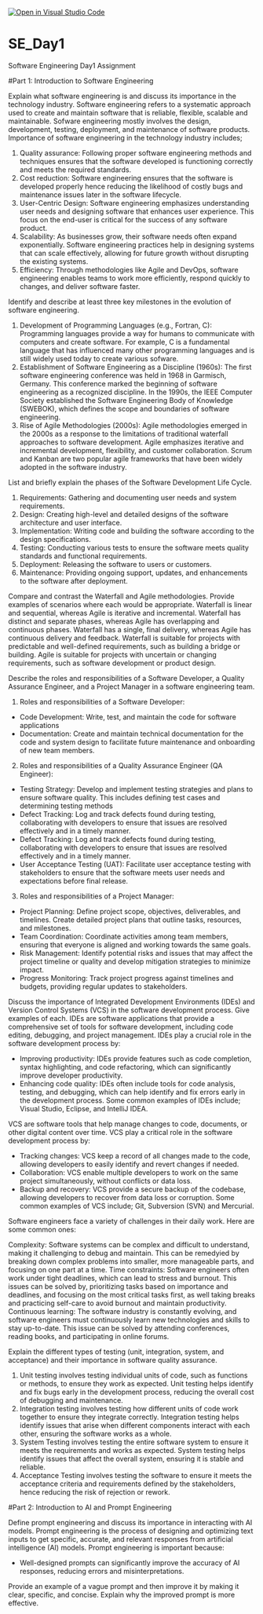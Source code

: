 [![Open in Visual Studio Code](https://classroom.github.com/assets/open-in-vscode-2e0aaae1b6195c2367325f4f02e2d04e9abb55f0b24a779b69b11b9e10269abc.svg)](https://classroom.github.com/online_ide?assignment_repo_id=18383607&assignment_repo_type=AssignmentRepo)
# SE_Day1
Software Engineering Day1 Assignment

#Part 1: Introduction to Software Engineering

Explain what software engineering is and discuss its importance in the technology industry.
Software engineering refers to a systematic approach used to create and maintain software that is reliable, flexible, scalable and maintainable. Sofware engineering mostly involves the design, development, testing, deployment, and maintenance of software products.
Importance of software engineering in the technology industry includes;
1. Quality assurance: Following proper software engineering methods and techniques ensures that the software developed is functioning correctly and meets the required standards.
2. Cost reduction: Software engineering ensures that the software is developed properly hence reducing the likelihood of costly bugs and maintenance issues later in the software lifecycle.
3. User-Centric Design: Software engineering emphasizes understanding user needs and designing software that enhances user experience. This focus on the end-user is critical for the success of any software product.
4. Scalability: As businesses grow, their software needs often expand exponentially. Software engineering practices help in designing systems that can scale effectively, allowing for future growth without disrupting the existing systems.
5. Efficiency: Through methodologies like Agile and DevOps, software engineering enables teams to work more efficiently, respond quickly to changes, and deliver software faster. 



Identify and describe at least three key milestones in the evolution of software engineering.
1. Development of Programming Languages (e.g., Fortran, C): Programming languages provide a way for humans to communicate with computers and create software. For example, C is a fundamental language that has influenced many other programming languages and is still widely used today to create various sofware.
2. Establishment of Software Engineering as a Discipline (1960s): The first software engineering conference was held in 1968 in Garmisch, Germany. This conference marked the beginning of software engineering as a recognized discipline. In the 1990s, the IEEE Computer Society established the Software Engineering Body of Knowledge (SWEBOK), which defines the scope and boundaries of software engineering.
3. Rise of Agile Methodologies (2000s): Agile methodologies emerged in the 2000s as a response to the limitations of traditional waterfall approaches to software development. Agile emphasizes iterative and incremental development, flexibility, and customer collaboration. Scrum and Kanban are two popular agile frameworks that have been widely adopted in the software industry.

List and briefly explain the phases of the Software Development Life Cycle.
1. Requirements: Gathering and documenting user needs and system requirements.
2. Design: Creating high-level and detailed designs of the software architecture and user interface.
3. Implementation: Writing code and building the software according to the design specifications.
4. Testing: Conducting various tests to ensure the software meets quality standards and functional requirements.
5. Deployment: Releasing the software to users or customers.
6. Maintenance: Providing ongoing support, updates, and enhancements to the software after deployment.


Compare and contrast the Waterfall and Agile methodologies. Provide examples of scenarios where each would be appropriate.
Waterfall is linear and sequential, whereas Agile is iterative and incremental.
Waterfall has distinct and separate phases, whereas Agile has overlapping and continuous phases.
Waterfall has a single, final delivery, whereas Agile has continuous delivery and feedback.
Waterfall is suitable for projects with predictable and well-defined requirements, such as building a bridge or building.
Agile is suitable for projects with uncertain or changing requirements, such as software development or product design.

Describe the roles and responsibilities of a Software Developer, a Quality Assurance Engineer, and a Project Manager in a software engineering team.
1. Roles and responsibilities of a Software Developer:
- Code Development: Write, test, and maintain the code for software applications
- Documentation: Create and maintain technical documentation for the code and system design to facilitate future maintenance and onboarding of new team members.

2. Roles and responsibilities of a Quality Assurance Engineer (QA Engineer):
- Testing Strategy: Develop and implement testing strategies and plans to ensure software quality. This includes defining test cases and determining testing methods
- Defect Tracking: Log and track defects found during testing, collaborating with developers to ensure that issues are resolved effectively and in a timely manner.
- Defect Tracking: Log and track defects found during testing, collaborating with developers to ensure that issues are resolved effectively and in a timely manner.
- User Acceptance Testing (UAT): Facilitate user acceptance testing with stakeholders to ensure that the software meets user needs and expectations before final release.

3. Roles and responsibilities of a Project Manager:
- Project Planning: Define project scope, objectives, deliverables, and timelines. Create detailed project plans that outline tasks, resources, and milestones.
- Team Coordination: Coordinate activities among team members, ensuring that everyone is aligned and working towards the same goals.
- Risk Management: Identify potential risks and issues that may affect the project timeline or quality and develop mitigation strategies to minimize impact.
- Progress Monitoring: Track project progress against timelines and budgets, providing regular updates to stakeholders.

Discuss the importance of Integrated Development Environments (IDEs) and Version Control Systems (VCS) in the software development process. Give examples of each.
IDEs are software applications that provide a comprehensive set of tools for software development, including code editing, debugging, and project management. IDEs play a crucial role in the software development process by:

- Improving productivity: IDEs provide features such as code completion, syntax highlighting, and code refactoring, which can significantly improve developer productivity.
- Enhancing code quality: IDEs often include tools for code analysis, testing, and debugging, which can help identify and fix errors early in the development process. Some common examples of IDEs include; Visual Studio, Eclipse, and IntelliJ IDEA.

VCS are software tools that help manage changes to code, documents, or other digital content over time. VCS play a critical role in the software development process by:
- Tracking changes: VCS keep a record of all changes made to the code, allowing developers to easily identify and revert changes if needed.
- Collaboration: VCS enable multiple developers to work on the same project simultaneously, without conflicts or data loss.
- Backup and recovery: VCS provide a secure backup of the codebase, allowing developers to recover from data loss or corruption. Some common examples of VCS include; Git, Subversion (SVN) and Mercurial.


Software engineers face a variety of challenges in their daily work. Here are some common ones:

Complexity: Software systems can be complex and difficult to understand, making it challenging to debug and maintain. This can be remedyied by breaking down complex problems into smaller, more manageable parts, and focusing on one part at a time.
Time constraints: Software engineers often work under tight deadlines, which can lead to stress and burnout. This issues can be solved by, prioritizing tasks based on importance and deadlines, and focusing on the most critical tasks first, as well taking breaks and practicing self-care to avoid burnout and maintain productivity.
Continuous learning: The software industry is constantly evolving, and software engineers must continuously learn new technologies and skills to stay up-to-date. This issue can be solved by attending conferences, reading books, and participating in online forums.

Explain the different types of testing (unit, integration, system, and acceptance) and their importance in software quality assurance.
 1. Unit testing involves testing individual units of code, such as functions or methods, to ensure they work as expected. Unit testing helps identify and fix bugs early in the development process, reducing the overall cost of debugging and maintenance.
2. Integration testing involves testing how different units of code work together to ensure they integrate correctly.  Integration testing helps identify issues that arise when different components interact with each other, ensuring the software works as a whole.
3. System Testing involves testing the entire software system to ensure it meets the requirements and works as expected. System testing helps identify issues that affect the overall system, ensuring it is stable and reliable.
4. Acceptance Testing involves testing the software to ensure it meets the acceptance criteria and requirements defined by the stakeholders, hence reducing the risk of rejection or rework.

#Part 2: Introduction to AI and Prompt Engineering


Define prompt engineering and discuss its importance in interacting with AI models.
Prompt engineering is the process of designing and optimizing text inputs to get specific, accurate, and relevant responses from artificial intelligence (AI) models.
Prompt engineering is important because:
- Well-designed prompts can significantly improve the accuracy of AI responses, reducing errors and misinterpretations.


Provide an example of a vague prompt and then improve it by making it clear, specific, and concise. Explain why the improved prompt is more effective.
